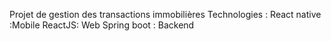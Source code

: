 Projet de gestion des transactions immobilières 
Technologies :
React native :Mobile 
ReactJS: Web
Spring boot : Backend
